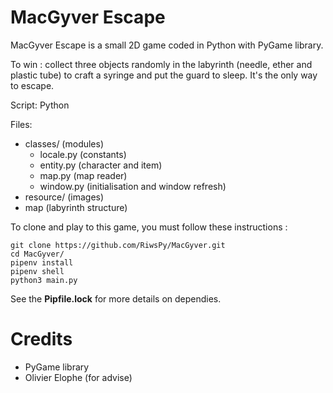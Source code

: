 # MacGyver Escape

MacGyver Escape is a small 2D game coded in Python with PyGame library.

To win : collect three objects randomly in the labyrinth (needle, ether and plastic tube) to craft a syringe and put the guard to sleep. It's the only way to escape.

Script: Python

Files:
- classes/ (modules)
    - locale.py (constants)
    - entity.py (character and item)
    - map.py (map reader)
    - window.py (initialisation and window refresh)
- resource/ (images)
- map (labyrinth structure)



To clone and play to this game, you must follow these instructions :
```
git clone https://github.com/RiwsPy/MacGyver.git
cd MacGyver/
pipenv install
pipenv shell
python3 main.py
```

See the **Pipfile.lock** for more details on dependies.




# Credits
- PyGame library
- Olivier Elophe (for advise)